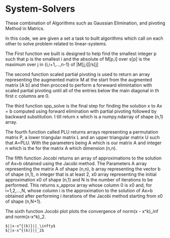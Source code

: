 # System-Solvers
These combination of Algorithms such as Gaussian Elimination, and pivoting Method in Matrics.

In this code, we are given a set a task to built algorithms which call on each other to solve problem related to linear-systems.

The First function we built is designed to help find the smallest integer p such that p is the smallest i and the absolute of M[p,i] over s[p] is the maximum over j in {i,i+1,...,n-1} of |M[j,i]|/s[j] 

The second function scaled partial pivoting is used to return an array representing the augmented matrix M at the start from the augmented matrix [A b] and then procced to perform a forwward elimintation with scaled partial pivoting until all of the entries below the main diagonal in th first c columns are 0.

The third function spp_solve is the final step for finding the solution x to Ax = b computed using forward elimination with partial pivoting followed by backward substitution. I till return x which is a numpy.ndarray of shape (n,1) array.  

The fourth function called PLU returns arrays representing a permutation matrix P, a lower triangular matrix L and an upper triangular matrix U such that A=PLU. With the parameters being A which is our matrix A and integer n which is the for the matrix A which dimension (n,n).

The fifth function Jocobi returns an array of approximations to the solution of Ax=b obtained using the Jacobi method. The Parameters A array representing the matrix A of shape (n,n), b array representing the vector b of shape (n,1), n integer that is at least 2, x0 array representing the initial approximation x0 of shape (n,1) and N is the number of iterations to be performed. This returns x_approx array whose column 0 is x0 and, for i=1,2,...,N, whose column i is the approximation to the solution of Ax=b obtained after performing i iterations of the Jacobi method starting from x0 of shape (n,N+1).

The sixth function Jocobi plot plots the convergence of norm(x - x^k)_inf and norm(x-x^k)_2.

    $||x-x^{(k)}||_\infty$
    $||x-x^{(k)}||_2$
